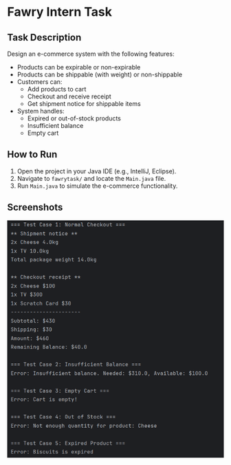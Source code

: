 # Fawry Intern Task

## Task Description

Design an e-commerce system with the following features:

- Products can be expirable or non-expirable
- Products can be shippable (with weight) or non-shippable
- Customers can:
  - Add products to cart
  - Checkout and receive receipt
  - Get shipment notice for shippable items
- System handles:
  - Expired or out-of-stock products
  - Insufficient balance
  - Empty cart

## How to Run

1. Open the project in your Java IDE (e.g., IntelliJ, Eclipse).
2. Navigate to `fawrytask/` and locate the `Main.java` file.
3. Run `Main.java` to simulate the e-commerce functionality.

## Screenshots

![Console Output Screenshot](screenshots/output.png)
